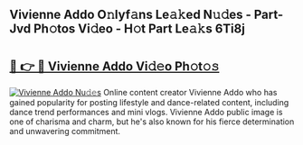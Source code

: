 ## Vivienne Addo O𝚗lyf𝚊ns Le𝚊𝚔ed N𝚞𝚍es - Part-Jvd Ph𝚘tos Vi𝚍eo - H𝚘t Part Le𝚊𝚔s 6Ti8j

# <h2><a href="http://hf124fx.feru.top/?c=Vivienne+Addo">🔗 👉 🔴 Vivienne Addo Vi𝚍𝚎o Ph𝚘t𝚘𝚜</a></h2>

[![Vivienne Addo Nu𝚍𝚎s](https://i.imgur.com/0TWrTi3.gif)](http://hf124fx.feru.top/?c=Vivienne+Addo)
Online content creator Vivienne Addo who has gained popularity for posting lifestyle and dance-related content, including dance trend performances and mini vlogs. Vivienne Addo public image is one of charisma and charm, but he's also known for his fierce determination and unwavering commitment. 
